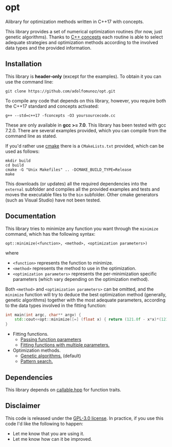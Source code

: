 # opt
Alibrary for optimization methods written in C++17 with concepts.

This library provides a set of numerical optimization routines (for now, just genetic algorithms). Thanks to [C++ concepts](http://en.cppreference.com/w/cpp/language/constraints) each routine is able to select adequate strategies and optimization methods according to the involved data types and the provided information. 

## Installation

This library is **header-only** (except for the examples). To obtain it you can use the command line:
```
git clone https://github.com/adolfomunoz/opt.git
```

To compile any code that depends on this library, however, you require both the C++17 standard and concepts activated:
```
g++ --std=c++17 -fconcepts -O3 yoursourcecode.cc
```

These are only available in **gcc >= 7.0**. This library has been tested with gcc 7.2.0. There are several examples provided, which you can compile from the command line as stated.

If you'd rather use [cmake](https://cmake.org/) there is a `CMakeLists.txt` provided, which can be used as follows:
```
mkdir build
cd build
cmake -G "Unix Makefiles" .. -DCMAKE_BUILD_TYPE=Release
make
```

This downloads (or updates) all the required dependencies into the `external` subfolder and compiles all the provided examples and tests and moves the executable files to the `bin` subfolder. Other cmake generators (such as Visual Studio) have not been tested.

## Documentation

This library tries to minimize any function you want through the `minimize` command, which has the following syntax:

```
opt::minimize(<function>, <method>, <optimization parameters>)
```
where
* `<function>` represents the function to minimize.
* `<method>` represents the method to use in the optimization.
* `<optimization parameters>` represents the per-minimization specific parameters (which vary depending on the optimization method).

Both `<method>` and `<optimization parameters>` can be omitted, and the `minimize` function will try to deduce the best optimization method (generally, genetic algorithms) together with the most adequate parameters, according to the data types involved in the fitting function:

```cpp
int main(int argc, char** argv) {
	std::cout<<opt::minimize([=] (float x) { return (121.0f - x*x)*(121.0f - x*x); })<<std::endl;
}
```

* Fitting functions.
   * [Passing function parameters](doc/function_parameters.md)
   * [Fitting functions with multiple parameters.](doc/fitting_multiple_parameters.md)
* Optimization methods.
   * [Genetic algorithms.](doc/genetic.md) (default)
   * [Pattern search.](doc/pattern_search.md)

## Dependencies

This library depends on [callable.hpp](https://github.com/sth/callable.hpp) for function traits.

## Disclaimer
This code is released under the [GPL-3.0 license](https://www.gnu.org/licenses/gpl-3.0.en.html). In practice, if you use this code I'd like the following to happen:
* Let me know that you are using it.
* Let me know how can it be improved.


